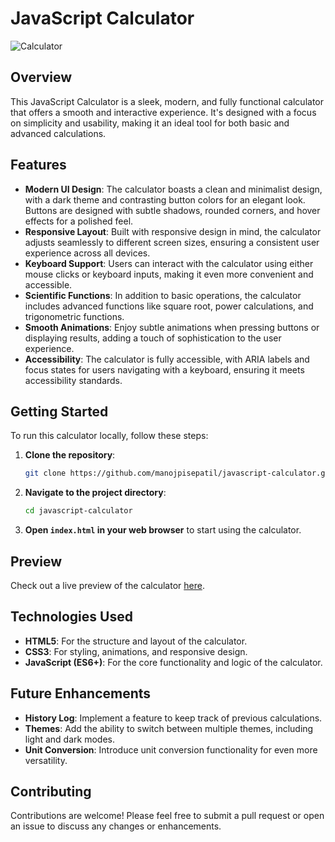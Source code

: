 
# JavaScript Calculator

![Calculator](https://github.com/user-attachments/assets/9d91d575-bdd6-44c7-8e12-3338ffe85f82)

## Overview

This JavaScript Calculator is a sleek, modern, and fully functional calculator that offers a smooth and interactive experience. It's designed with a focus on simplicity and usability, making it an ideal tool for both basic and advanced calculations.

## Features

- **Modern UI Design**: The calculator boasts a clean and minimalist design, with a dark theme and contrasting button colors for an elegant look. Buttons are designed with subtle shadows, rounded corners, and hover effects for a polished feel.
- **Responsive Layout**: Built with responsive design in mind, the calculator adjusts seamlessly to different screen sizes, ensuring a consistent user experience across all devices.
- **Keyboard Support**: Users can interact with the calculator using either mouse clicks or keyboard inputs, making it even more convenient and accessible.
- **Scientific Functions**: In addition to basic operations, the calculator includes advanced functions like square root, power calculations, and trigonometric functions.
- **Smooth Animations**: Enjoy subtle animations when pressing buttons or displaying results, adding a touch of sophistication to the user experience.
- **Accessibility**: The calculator is fully accessible, with ARIA labels and focus states for users navigating with a keyboard, ensuring it meets accessibility standards.

## Getting Started

To run this calculator locally, follow these steps:

1. **Clone the repository**:
    ```bash
    git clone https://github.com/manojpisepatil/javascript-calculator.git
    ```
2. **Navigate to the project directory**:
    ```bash
    cd javascript-calculator
    ```
3. **Open `index.html` in your web browser** to start using the calculator.

## Preview

Check out a live preview of the calculator [here](https://manojpisepatil.github.io/javascript-calculator).

## Technologies Used

- **HTML5**: For the structure and layout of the calculator.
- **CSS3**: For styling, animations, and responsive design.
- **JavaScript (ES6+)**: For the core functionality and logic of the calculator.

## Future Enhancements

- **History Log**: Implement a feature to keep track of previous calculations.
- **Themes**: Add the ability to switch between multiple themes, including light and dark modes.
- **Unit Conversion**: Introduce unit conversion functionality for even more versatility.

## Contributing

Contributions are welcome! Please feel free to submit a pull request or open an issue to discuss any changes or enhancements.

